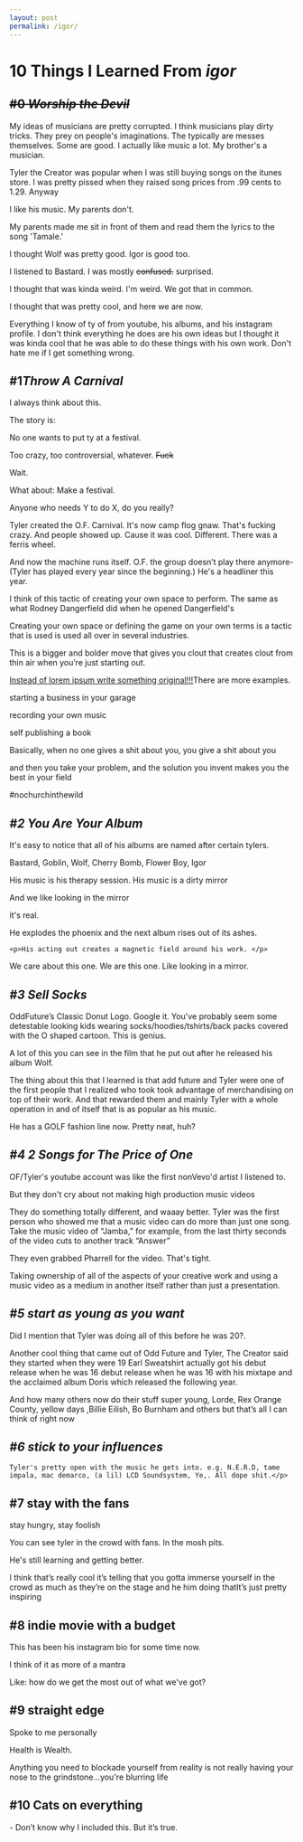```yaml
---
layout: post 
permalink: /igor/
---
```


		
<h1>10 Things I Learned From <i>igor</i></h1>
<del><h2 class="point">#0 <i>Worship the Devil<i></i></i></h2></del>
<p>
 My ideas of musicians are pretty corrupted. I think musicians play dirty tricks. They prey on people's imaginations. The typically are messes themselves. Some are good. I actually like music a lot. My brother's a musician.    


</p>

<p>Tyler the Creator was popular when I was still buying songs on the itunes store. I was pretty pissed when they raised song prices from .99 cents to 1.29. Anyway</p>

<p>I like his music. My parents don't.</p>
<p>My parents made me sit in front of them and read them the lyrics to the song 'Tamale.'</p>

<p>I thought Wolf was pretty good. Igor is good too.</p><p>I listened to Bastard. I was mostly <del>confused.</del> surprised. </p><p>I thought that was kinda weird. I'm weird. We got that in common.</p>

<p>I thought that was pretty cool, and here we are now.</p>
<p>Everything I know of ty of from youtube, his albums, and his instagram profile. I don't think everything he does are his own ideas but I thought it was kinda cool that he was able to do these things with his own work. Don't hate me if I get something wrong.</p>

<h2 class="point">#1<i>Throw A Carnival</i></h2>

<p>I always think about this. 

  </p><p>  The story is:</p>
    <p>No one wants to put ty at a festival. </p>
  <p>  Too crazy, too controversial, whatever. <del>Fuck</del></p>
 <p>   Wait. </p>
    
 <p>   What about:  Make a festival.</p>
   
  <p>  Anyone who needs Y to do X, do you really?</p>
    
<p>Tyler created the O.F. Carnival. It's now camp flog gnaw. That's fucking crazy.
And people showed up. Cause it was cool. Different. There was a ferris wheel.</p>

 <p>And now the machine runs itself. O.F. the group doesn’t play there anymore- (Tyler has played every year since the beginning.) He's a headliner this year. </p>

<p> I think of this tactic of creating your own space to perform. The same as what Rodney Dangerfield did when he opened Dangerfield's</p> 
<p>Creating your own space or defining the game on your own terms is a tactic that is used is used all over in several industries. </p>
<p>This is a bigger and bolder move that gives you clout that creates clout from thin air when you’re just starting out. </p>
<del></del><ins>Instead of lorem ipsum write something original!!!</ins>There are more examples. <p></p>

<p>starting a business in your garage</p>

<p>recording your own music</p>

<p>self publishing a book</p>

<p>Basically, when no one gives a shit about you, you give a shit about you</p><p>and then you take your problem, and the solution you invent makes you the best in your field</p>

<p>#nochurchinthewild</p>


 

<h2 class="point"><i>#2 You Are Your Album</i></h2>
    <p>It's easy to notice that all of his albums are named after certain tylers.</p><p>Bastard, Goblin, Wolf, Cherry Bomb, Flower Boy, Igor</p> <p>His music is his therapy session. His music is a dirty mirror</p><p>And we like looking in the mirror</p>
<p>it's real.
</p>

<p>He explodes the phoenix and the next album rises out of its ashes.</p>
    
    <p>His acting out creates a magnetic field around his work. </p>
<p>We care about this one. We are this one. Like looking in a mirror.</p>
 <p>	</p>

<h2 class="point"><i>#3 Sell Socks</i></h2> 
<p>OddFuture’s Classic Donut Logo. Google it. You've probably seem some detestable looking kids wearing socks/hoodies/tshirts/back packs covered with the O shaped cartoon. This is genius. </p>
<p>A lot of this you can see in the film that he put out after he released his album Wolf. </p>
<p>The thing about this that I learned is that add future and Tyler were one of the first people that I realized who took took advantage of merchandising on top of their work. And that rewarded them and mainly Tyler with a whole operation in and of itself that is as popular as his music.
</p>

<p>He has a GOLF fashion line now. Pretty neat, huh?</p>


<h2 class="point"><i>#4 2 Songs for The Price of One</i></h2>
<p>OF/Tyler's youtube account was like the first nonVevo'd artist I listened to. </p>
<p>But they don't cry about not making high production music videos </p>

<p> They do something totally different, and waaay better. Tyler was the first person who showed me that a music video can do more than just one song.  
Take the music video of “Jamba,” for example, from the last thirty seconds of the video cuts to another track “Answer” 
    
</p>

<p>They even grabbed Pharrell for the video. That's tight.</p>
<p>Taking ownership of all of the aspects of your creative work and using a music video as a medium in another itself rather than just a presentation.

</p><h2 class="point"><i>#5 start as young as you want</i></h2>

<p>
Did I mention that Tyler was doing all of this before he was 20?.</p>
    
<p>Another cool thing that came out of Odd Future and Tyler, The Creator said they started when they were 19 
Earl Sweatshirt actually got his debut release when he was 16 debut release when he was 16 with his mixtape and the acclaimed album Doris which released the following year. </p>
<p>And how many others now do their stuff super young, Lorde, Rex Orange County, yellow days ,Billie Eilish, Bo Burnham and others but that’s all I can think of right now

</p>
<h2 class="point"><i>#6 stick to your influences</i></h2>
<p>
    
    Tyler's pretty open with the music he gets into. e.g. N.E.R.D, tame impala, mac demarco, (a lil) LCD Soundsystem, Ye,. All dope shit.</p> 
    
<h2 class="point">#7 stay with the fans </h2>

<p>stay hungry, stay foolish </p>

<p>You can see tyler in the crowd with fans. In the mosh pits.</p>

<p>He's still learning and getting better.</p>
<p>
I think that’s really cool it’s telling that you gotta immerse yourself in the crowd as much as they’re on the stage and he him doing thatIt’s just pretty inspiring</p>
<p></p>
<h2 class="point">#8 indie movie with a budget</h2>
<p>
This has been his instagram bio for some time now. 

</p>

<p>I think of it as more of a mantra</p>

<p>Like: how do we get the most out of what we've got?</p><h2 class="point">#9 straight edge</h2>
<p>Spoke to me personally</p>

<p>Health is Wealth.</p>
<p>Anything you need to blockade yourself from reality is not really having your nose to the grindstone...you're blurring life</p>


<h2 class="point">#10 Cats on everything</h2> - Don’t know why I included this. But it’s true. 
 
